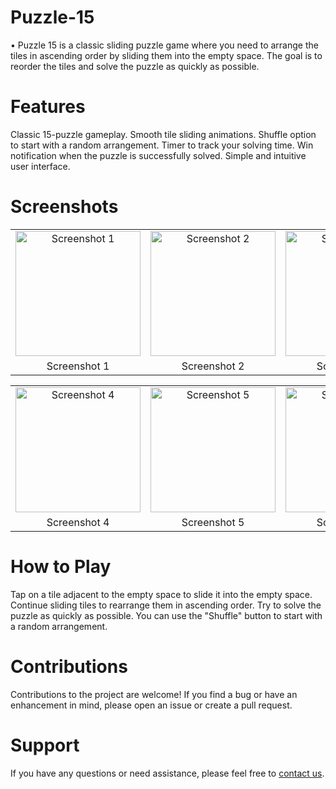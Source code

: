 # Puzzle-15
• Puzzle 15 is a classic sliding puzzle game where you need to arrange the tiles in ascending order by sliding them into the empty space. The goal is to reorder the tiles and solve the puzzle as quickly as possible.

# Features

Classic 15-puzzle gameplay.
Smooth tile sliding animations.
Shuffle option to start with a random arrangement.
Timer to track your solving time.
Win notification when the puzzle is successfully solved.
Simple and intuitive user interface.

# Screenshots

<table>
  <tr>
    <td align="center">
      <img src="https://github.com/AzizbekLive/Puzzle-15/assets/120745929/fa5ddde2-af97-40bc-8a3a-b7c7c1dd6bd5" width="200" alt="Screenshot 1">
    </td>
    <td align="center">
      <img src="https://github.com/AzizbekLive/Puzzle-15/assets/120745929/b0148410-e7d6-489f-95d2-e43340318775" width="200" alt="Screenshot 2">
    </td>
    <td align="center">
      <img src="https://github.com/AzizbekLive/Puzzle-15/assets/120745929/90e4f872-08b6-4fb3-a8b4-807e834e0c35" width="200" alt="Screenshot 3">
    </td>
  </tr>
  <tr>
    <td align="center">
      Screenshot 1
    </td>
    <td align="center">
      Screenshot 2
    </td>
    <td align="center">
      Screenshot 3
    </td>
  </tr>
</table>

<table>
  <tr>
    <td align="center">
      <img src="https://github.com/AzizbekLive/Puzzle-15/assets/120745929/e9e1bc69-5c6e-42a5-a24d-aaee22d25ff2" width="200" alt="Screenshot 4">
    </td>
    <td align="center">
      <img src="https://github.com/AzizbekLive/Puzzle-15/assets/120745929/04f684a2-c747-44d3-9015-0f25ec5a636a" width="200" alt="Screenshot 5">
    </td>
    <td align="center">
      <img src="https://github.com/AzizbekLive/Puzzle-15/assets/120745929/d66b53f5-9e48-45d3-9b75-05bf1222dfac" width="200" alt="Screenshot 6">
    </td>
  </tr>
  <tr>
    <td align="center">
      Screenshot 4
    </td>
    <td align="center">
      Screenshot 5
    </td>
    <td align="center">
      Screenshot 6
    </td>
  </tr>
</table>

# How to Play

Tap on a tile adjacent to the empty space to slide it into the empty space.
Continue sliding tiles to rearrange them in ascending order.
Try to solve the puzzle as quickly as possible.
You can use the "Shuffle" button to start with a random arrangement.

# Contributions

Contributions to the project are welcome! If you find a bug or have an enhancement in mind, please open an issue or create a pull request.

# Support
If you have any questions or need assistance, please feel free to [contact us](https://t.me/azizlive).
